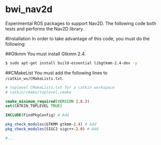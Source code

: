 bwi_nav2d
=================

Experimental ROS packages to support Nav2D. The following code both tests and performs the Nav2D library.

#Installation
In order to take advantage of this code, you must do the following:

##Gtkmm
You must install Gtkmm 2.4.

```bash
$ sudo apt-get install build-essential libgtkmm-2.4-dev -y
```

##CMakeList
You must add the following lines to `/catkin_ws/CMakeLists.txt`.

```cmake
# toplevel CMakeLists.txt for a catkin workspace
# catkin/cmake/toplevel.cmake

cmake_minimum_required(VERSION 2.8.3)
set(CATKIN_TOPLEVEL TRUE)

INCLUDE(FindPkgConfig) # Add

pkg_check_modules(GTKMM gtkmm-2.4) # Add
pkg_check_modules(SIGC2 sigc++-2.0) # Add

#...

```

